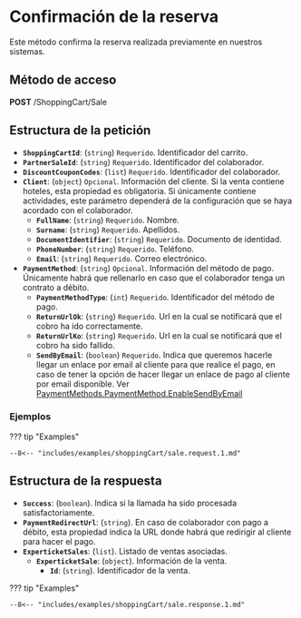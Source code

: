 # Confirmación de la reserva

Este método confirma la reserva realizada previamente en nuestros sistemas.

## Método de acceso

**POST** /ShoppingCart/Sale

## Estructura de la petición

- **``ShoppingCartId``**: (``string``) ``Requerido``. Identificador del carrito.
- **``PartnerSaleId``**: (``string``) ``Requerido``. Identificador del colaborador.
- **``DiscountCouponCodes``**: (``list``) ``Requerido``. Identificador del colaborador.
- **``Client``**: (``object``) ``Opcional``. Información del cliente. Si la venta contiene hoteles, esta propiedad es obligatoria. Si únicamente contiene actividades, este parámetro dependerá de la configuración que se haya acordado con el colaborador.
    - **``FullName``**: (``string``) ``Requerido``. Nombre.
    - **``Surname``**: (``string``) ``Requerido``. Apellidos.
    - **``DocumentIdentifier``**: (``string``) ``Requerido``. Documento de identidad.
    - **``PhoneNumber``**: (``string``) ``Requerido``. Teléfono.
    - **``Email``**: (``string``) ``Requerido``. Correo electrónico.
- **``PaymentMethod``**: (``string``) ``Opcional``. Información del método de pago. Únicamente habrá que rellenarlo en caso que el colaborador tenga un contrato a débito.
    - **``PaymentMethodType``**: (``int``) ``Requerido``. Identificador del método de pago.
    - **``ReturnUrlOk``**: (``string``) ``Requerido``. Url en la cual se notificará que el cobro ha ido correctamente.
    - **``ReturnUrlKo``**: (``string``) ``Requerido``. Url en la cual se notificará que el cobro ha sido fallido.
    - **``SendByEmail``**: (``boolean``) ``Requerido``. Indica que queremos hacerle llegar un enlace por email al cliente para que realice el pago, en caso de tener la opción de hacer llegar un enlace de pago al cliente por email disponible. Ver [PaymentMethods.PaymentMethod.EnableSendByEmail](./confirm.md#estructura-de-la-respuesta)


### Ejemplos

??? tip "Examples"

    --8<-- "includes/examples/shoppingCart/sale.request.1.md"

## Estructura de la respuesta

- **`Success`**: (``boolean``). Indica si la llamada ha sido procesada satisfactoriamente.
- **`PaymentRedirectUrl`**: (``string``). En caso de colaborador con pago a débito, esta propiedad indica la URL donde habrá que redirigir al cliente para hacer el pago.
- **`ExperticketSales`**: (``list``). Listado de ventas asociadas.
    - **`ExperticketSale`**: (``object``). Información de la venta.
        - **`Id`**: (``string``). Identificador de la venta.

??? tip "Examples"

    --8<-- "includes/examples/shoppingCart/sale.response.1.md"